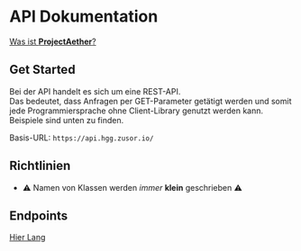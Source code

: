 # API Dokumentation

[Was ist **ProjectAether**?](https://projectaether.github.io/)

## Get Started

Bei der API handelt es sich um eine REST-API.  
Das bedeutet, dass Anfragen per GET-Parameter getätigt werden und somit jede Programmiersprache ohne Client-Library genutzt werden kann.  
Beispiele sind unten zu finden.  

Basis-URL: ```https://api.hgg.zusor.io/```

## Richtlinien
- ⚠️ Namen von Klassen werden *immer* **klein** geschrieben ⚠️

## Endpoints
[Hier Lang](https://projectaether.github.io/Dokumentation/EndpointList)